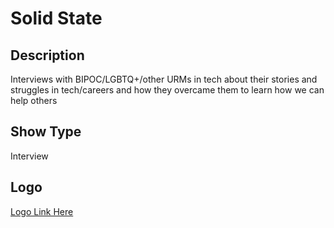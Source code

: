 # Solid State
## Description
Interviews with BIPOC/LGBTQ+/other URMs in tech about their stories and struggles in tech/careers and how they overcame them to learn how we can help others
## Show Type
Interview
## Logo
[Logo Link Here](https://drive.google.com/drive/u/1/folders/1TJ7RSkMR2S9AHSndDZLe9sOwJaffl7AD)
